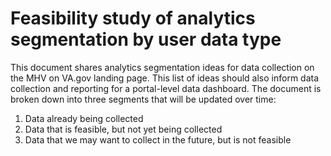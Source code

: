 # Feasibility study of analytics segmentation by user data type

This document shares analytics segmentation ideas for data collection on the MHV on VA.gov landing page. This list of ideas should also inform data collection and reporting for a portal-level data dashboard. The document is broken down into three segments that will be updated over time: 
1. Data already being collected
2. Data that is feasible, but not yet being collected
3. Data that we may want to collect in the future, but is not feasible
